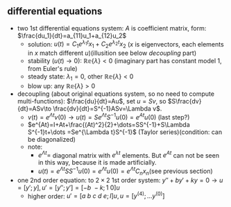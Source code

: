 ## differential equations
- two 1st differential equations system: $A$ is coefficient matrix, form: $\frac{du_1}{dt}=a_{11}u_1+a_{12}u_2$
    - solution: $u(t)=C_1e^{\lambda _1t}x_1+C_2e^{\lambda _2t}x_2$ ($x$ is eigenvectors, each elements in $x$ match different $u$)(illusition see below *decoupling* part)
    - stability ($u(t)\to 0$): $\mathbb{Re}\{\lambda \} <0$ (imaginary part has constant model 1, from Euler's rule)
    - steady state: $\lambda _1=0$, other $\mathbb{Re}\{\lambda \} <0$
    - blow up: any $\mathbb{Re}\{\lambda \} >0$
- decoupling (about original equations system, so no need to compute multi-functions): $\frac{du}{dt}=Au$, set $u=Sv$, so $S\frac{dv}{dt}=ASv\to \frac{dv}{dt}=S^{-1}ASv=\Lambda v$.
    - $v(t)=e^{\Lambda t}v(0)\to u(t)=Se^{\Lambda t}S^{-1}u(0)=e^{At}u(0)$ (last step?)
    - $e^{At}=I+At+\frac{(At)^2}{2}+\dots=SS^{-1}+S\Lambda S^{-1}t+\dots =Se^{\Lambda t}S^{-1}$ (Taylor series)(condition: can be diagonalized)
    - note:
        - $e^{\Lambda t}=$ diagonal matrix with $e^{\lambda t}$ elements. But $e^{At}$ can not be seen in this way, because it is made artificially.
        - $u(t)=e^{\Lambda t}SS^{-1}u(0)=e^{\Lambda t}u(0)=e^{\Lambda t}C_nx_n$(see previous section)
- one 2nd order equation: to $2\times 2$ 1st order system: $y''+by'+ky=0\to u=[y';y],u'=[y'';y']=[-b\ -k;1\ 0]u$
    - higher order: $u'=[a\ b\ c\ d\ e;I]u,u=[y^{(4)};\dots y^{(0)}]$
